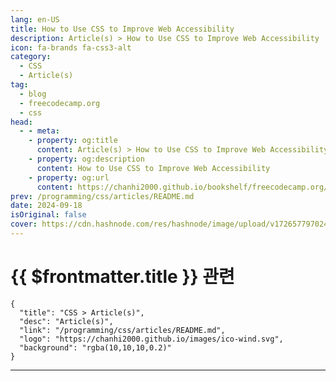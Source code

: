 ```yaml
---
lang: en-US
title: How to Use CSS to Improve Web Accessibility
description: Article(s) > How to Use CSS to Improve Web Accessibility
icon: fa-brands fa-css3-alt
category: 
  - CSS
  - Article(s)
tag: 
  - blog
  - freecodecamp.org
  - css
head:
  - - meta:
    - property: og:title
      content: Article(s) > How to Use CSS to Improve Web Accessibility
    - property: og:description
      content: How to Use CSS to Improve Web Accessibility
    - property: og:url
      content: https://chanhi2000.github.io/bookshelf/freecodecamp.org/how-to-use-css-to-improve-web-accessibility.html
prev: /programming/css/articles/README.md
date: 2024-09-18
isOriginal: false
cover: https://cdn.hashnode.com/res/hashnode/image/upload/v1726577970240/02631676-6492-4b83-a057-b9c2048709ee.jpeg
---
```


# {{ $frontmatter.title }} 관련

```component VPCard
{
  "title": "CSS > Article(s)",
  "desc": "Article(s)",
  "link": "/programming/css/articles/README.md",
  "logo": "https://chanhi2000.github.io/images/ico-wind.svg",
  "background": "rgba(10,10,10,0.2)"
}
```

---

<SiteInfo
  name="How to Use CSS to Improve Web Accessibility"
  desc="Did you know that CSS can play a significant role in web accessibility? While CSS primarily handles the visual presentation of a webpage, when you use it properly it can enhance the user’s experience and improve accessibility. In this article, I'll s..."
  url="https://freecodecamp.org/news/how-to-use-css-to-improve-web-accessibility/"
  logo="https://cdn.freecodecamp.org/universal/favicons/favicon.ico"
  preview="https://cdn.hashnode.com/res/hashnode/image/upload/v1726577970240/02631676-6492-4b83-a057-b9c2048709ee.jpeg"/>

<!-- TODO: 작성 -->

<!-- 
<p>Did you know that CSS can play a significant role in web accessibility? While CSS primarily handles the visual presentation of a webpage, when you use it properly it can enhance the user’s experience and improve accessibility.</p>
<p>In this article, I'll share some ways CSS can support accessibility so you can start using these techniques in your own projects.</p>
<h2 id="heading-prerequisites"><strong>Prerequisites</strong></h2>
<p>To follow along with this tutorial, you should have a basic understanding of HTML, CSS, and a little bit of Javascript.</p>
<h2 id="heading-update-focus-styles">Update Focus Styles</h2>
<p>The browser provides default focus styles for interactive elements like buttons or input fields. But sometimes these default focus styles might not be ideal for your design system – especially if the colors used in your design are too close to the default colors. This might make it difficult to notice.</p>
<p>Also, different browsers have different default focus styles and you might want to standardize the focus styles to ensure uniformity.</p>
<p>You can change the default focus style of an element in CSS using the <code>:focus</code> pseudo-class. For example, the default focus style for an input element is a blue outline in Chrome and a blue outline with outline offset in Firefox, to update the default focus styles of an input element you can do this:</p>
<pre class="language-css" tabindex="0"><code class="language-css"><span class="token selector">input:focus</span> <span class="token punctuation">{</span>
  <span class="token property">outline</span><span class="token punctuation">:</span> 2px solid #007BFF<span class="token punctuation">;</span>
  <span class="token property">outline-offset</span><span class="token punctuation">:</span> 2px<span class="token punctuation">;</span>
  <span class="token property">border-radius</span><span class="token punctuation">:</span> 1rem<span class="token punctuation">;</span>
<span class="token punctuation">}</span>
</code></pre>
<h2 id="heading-avoid-content-shifts">Avoid Content Shifts</h2>
<p>Content shifts can happen when you’re lazy loading images, where images load progressively as the user scrolls down the page. Sometimes the image pushes the content around it downwards, shifting the text you're reading out of place.</p>
<p>Content shifts can also happen during dynamic content fetching, especially when new content like text, images, or ads is added to the page without reserving space for it in advance.</p>
<p>Content shifts can be frustrating, especially for users:</p>
<ul>
<li><p>With cognitive disabilities who may lose track of where they are in the content.</p>
</li>
<li><p>Using screen magnifiers, where the shift can cause them to lose their zoomed-in focus.</p>
</li>
<li><p>Navigating with a keyboard, as it can mess up the natural tab order and make navigation confusing.</p>
</li>
</ul>
<p>You can pre-allocate space for content to prevent shifts by using the <code>min-height</code> or <code>aspect-ratio</code> properties. Here's how you can allocate space for an image to prevent content shift before the image has fully loaded.</p>
<pre class="language-css" tabindex="0"><code class="language-css"><span class="token selector">img</span> <span class="token punctuation">{</span>
    <span class="token property">width</span><span class="token punctuation">:</span> 100%<span class="token punctuation">;</span>
    <span class="token property">height</span><span class="token punctuation">:</span> auto<span class="token punctuation">;</span>
    <span class="token property">aspect-ratio</span><span class="token punctuation">:</span> 16/9<span class="token punctuation">;</span>
    <span class="token property">object-fit</span><span class="token punctuation">:</span> cover<span class="token punctuation">;</span> <span class="token comment">/* Ensures the image fits well within the allocated space */</span>
<span class="token punctuation">}</span>
</code></pre>
<p>You can also use animations or transitions when dynamically loading content to add smooth transitions for new content. So, instead of a sudden shift, the content slides in gracefully, reducing the perception of disruption.</p>
<pre class="language-css" tabindex="0"><code class="language-css"><span class="token selector">.new-content</span> <span class="token punctuation">{</span>
    <span class="token property">transition</span><span class="token punctuation">:</span> margin 0.3s ease-in-out<span class="token punctuation">,</span> opacity 0.3s ease-in-out<span class="token punctuation">;</span>
<span class="token punctuation">}</span>
</code></pre>
<h2 id="heading-reduce-motion">Reduce Motion</h2>
<p>Rapid animations or really complex transitions can be disorienting for users with motion sensitivity, which could lead to discomfort like headaches, dizziness, or vertigo (for users with vestibular disorders).</p>
<p>You can use CSS’s <code>prefers-reduced-motion</code> media query to reduce or disable animations for users.</p>
<p>Personally, instead of disabling animations completely, I replace complex, distracting animations with more subtle ones to maintain functionality while respecting user preferences.</p>
<p>Here's how to use <code>prefers-reduced-motion</code> to create a simpler animation:</p>
<pre class="language-css" tabindex="0"><code class="language-css"><span class="token comment">/* Default animation */</span>
<span class="token atrule"><span class="token rule">@keyframes</span> complexAnimation</span> <span class="token punctuation">{</span>
    <span class="token selector">0%</span> <span class="token punctuation">{</span> <span class="token property">transform</span><span class="token punctuation">:</span> <span class="token function">translateX</span><span class="token punctuation">(</span>0<span class="token punctuation">)</span><span class="token punctuation">;</span> <span class="token property">opacity</span><span class="token punctuation">:</span> 0<span class="token punctuation">;</span> <span class="token punctuation">}</span>
    <span class="token selector">50%</span> <span class="token punctuation">{</span> <span class="token property">transform</span><span class="token punctuation">:</span> <span class="token function">translateX</span><span class="token punctuation">(</span>100px<span class="token punctuation">)</span><span class="token punctuation">;</span> <span class="token property">opacity</span><span class="token punctuation">:</span> 0.5<span class="token punctuation">;</span> <span class="token punctuation">}</span>
    <span class="token selector">100%</span> <span class="token punctuation">{</span> <span class="token property">transform</span><span class="token punctuation">:</span> <span class="token function">translateX</span><span class="token punctuation">(</span>0<span class="token punctuation">)</span><span class="token punctuation">;</span> <span class="token property">opacity</span><span class="token punctuation">:</span> 1<span class="token punctuation">;</span> <span class="token punctuation">}</span>
<span class="token punctuation">}</span>

<span class="token selector">.element</span> <span class="token punctuation">{</span>
    <span class="token property">animation</span><span class="token punctuation">:</span> complexAnimation 2s ease-in-out<span class="token punctuation">;</span>
<span class="token punctuation">}</span>

<span class="token comment">/* Simpler animation for reduced motion preference */</span>
<span class="token atrule"><span class="token rule">@media</span> <span class="token punctuation">(</span><span class="token property">prefers-reduced-motion</span><span class="token punctuation">:</span> reduce<span class="token punctuation">)</span></span> <span class="token punctuation">{</span>
    <span class="token atrule"><span class="token rule">@keyframes</span> simpleAnimation</span> <span class="token punctuation">{</span>
        <span class="token selector">0%</span> <span class="token punctuation">{</span> <span class="token property">opacity</span><span class="token punctuation">:</span> 0<span class="token punctuation">;</span> <span class="token punctuation">}</span>
        <span class="token selector">100%</span> <span class="token punctuation">{</span> <span class="token property">opacity</span><span class="token punctuation">:</span> 1<span class="token punctuation">;</span> <span class="token punctuation">}</span>
    <span class="token punctuation">}</span>

    <span class="token selector">.element</span> <span class="token punctuation">{</span>
        <span class="token property">animation</span><span class="token punctuation">:</span> simpleAnimation 1s ease-in-out<span class="token punctuation">;</span>
    <span class="token punctuation">}</span>
<span class="token punctuation">}</span>
</code></pre>
<p>Here’s an example from the code above. If you have reduced motion enabled you’ll see a fading ball instead of a moving ball:</p>
<div class="embed-wrapper">
        <iframe width="100%" height="350" src="https://codepen.io/leezee/embed/preview/PorrrQW?default-tab=result&amp;editable=true" style="aspect-ratio: 16 / 9; width: 100%; height: auto;" title="CodePen embed" scrolling="no" allowtransparency="true" allowfullscreen="true" loading="lazy"></iframe></div>
<p> </p>
<p><strong>Note</strong>: If you want to see the reduced motion in action, you can enable it in the <a target="_blank" href="https://developer.chrome.com/docs/devtools/rendering">rendering tab on Google Chrome</a>.</p>
<h2 id="heading-focus-within-for-nested-elements">Focus Within for Nested Elements</h2>
<p>You can highlight or style a parent element when any of its child elements receive focus to make it clear which group (like form inputs or dropdown menus) is currently being interacted with.</p>
<p>To do this, you can use CSS’s <code>:focus-within</code> pseudo-class which is used to style an element when any of its descendants receive focus either through keyboard navigation or user interaction.</p>
<p>For example, to highlight a fieldset when any item in the group is focused in a grouped control, you can do this:</p>
<pre class="language-xml" tabindex="0"><code class="language-xml"><span class="token tag"><span class="token tag"><span class="token punctuation">&lt;</span>style</span><span class="token punctuation">&gt;</span></span>
 fieldset {
   padding: 10px;
   border: 1px solid #ccc;
 }

 fieldset:focus-within {
   border-color: #007BFF; /* highlight the fieldset when a user focuses on any input */
 }
<span class="token tag"><span class="token tag"><span class="token punctuation">&lt;/</span>style</span><span class="token punctuation">&gt;</span></span>

<span class="token tag"><span class="token tag"><span class="token punctuation">&lt;</span>fieldset</span><span class="token punctuation">&gt;</span></span>
  <span class="token tag"><span class="token tag"><span class="token punctuation">&lt;</span>legend</span><span class="token punctuation">&gt;</span></span>Choose a color:<span class="token tag"><span class="token tag"><span class="token punctuation">&lt;/</span>legend</span><span class="token punctuation">&gt;</span></span>
  <span class="token tag"><span class="token tag"><span class="token punctuation">&lt;</span>label</span><span class="token punctuation">&gt;</span></span><span class="token tag"><span class="token tag"><span class="token punctuation">&lt;</span>input</span> <span class="token attr-name">type</span><span class="token attr-value"><span class="token punctuation attr-equals">=</span><span class="token punctuation">"</span>radio<span class="token punctuation">"</span></span> <span class="token attr-name">name</span><span class="token attr-value"><span class="token punctuation attr-equals">=</span><span class="token punctuation">"</span>color<span class="token punctuation">"</span></span> <span class="token attr-name">value</span><span class="token attr-value"><span class="token punctuation attr-equals">=</span><span class="token punctuation">"</span>red<span class="token punctuation">"</span></span><span class="token punctuation">&gt;</span></span> Red<span class="token tag"><span class="token tag"><span class="token punctuation">&lt;/</span>label</span><span class="token punctuation">&gt;</span></span>
  <span class="token tag"><span class="token tag"><span class="token punctuation">&lt;</span>label</span><span class="token punctuation">&gt;</span></span><span class="token tag"><span class="token tag"><span class="token punctuation">&lt;</span>input</span> <span class="token attr-name">type</span><span class="token attr-value"><span class="token punctuation attr-equals">=</span><span class="token punctuation">"</span>radio<span class="token punctuation">"</span></span> <span class="token attr-name">name</span><span class="token attr-value"><span class="token punctuation attr-equals">=</span><span class="token punctuation">"</span>color<span class="token punctuation">"</span></span> <span class="token attr-name">value</span><span class="token attr-value"><span class="token punctuation attr-equals">=</span><span class="token punctuation">"</span>green<span class="token punctuation">"</span></span><span class="token punctuation">&gt;</span></span> Green<span class="token tag"><span class="token tag"><span class="token punctuation">&lt;/</span>label</span><span class="token punctuation">&gt;</span></span>
  <span class="token tag"><span class="token tag"><span class="token punctuation">&lt;</span>label</span><span class="token punctuation">&gt;</span></span><span class="token tag"><span class="token tag"><span class="token punctuation">&lt;</span>input</span> <span class="token attr-name">type</span><span class="token attr-value"><span class="token punctuation attr-equals">=</span><span class="token punctuation">"</span>radio<span class="token punctuation">"</span></span> <span class="token attr-name">name</span><span class="token attr-value"><span class="token punctuation attr-equals">=</span><span class="token punctuation">"</span>color<span class="token punctuation">"</span></span> <span class="token attr-name">value</span><span class="token attr-value"><span class="token punctuation attr-equals">=</span><span class="token punctuation">"</span>blue<span class="token punctuation">"</span></span><span class="token punctuation">&gt;</span></span> Blue<span class="token tag"><span class="token tag"><span class="token punctuation">&lt;/</span>label</span><span class="token punctuation">&gt;</span></span>
<span class="token tag"><span class="token tag"><span class="token punctuation">&lt;/</span>fieldset</span><span class="token punctuation">&gt;</span></span>
</code></pre>
<h2 id="heading-customize-contrast-options">Customize Contrast Options</h2>
<p>Sometimes you may be working on a design that uses lots of colors and might not maintain high contrast between text and background to fit an aesthetic. Or perhaps you're working on a design with lots of bright colors. In these cases, you should consider how your application renders for different users.</p>
<p>Some users with low vision or certain types of color blindness might need high contrast mode to differentiate text from the background more clearly. Other users sensitive to bright colors might prefer a softer, less jarring visual experience.</p>
<p>Some of these users might have their systems set to high or low contrast to help improve their experience. To customize their experience, you can use the CSS <code>prefers-contrast</code> media query.</p>
<p>The <code>prefers-contrast</code> media query allows you to tailor the contrast of your website or application based on the user's system settings.</p>
<p>Here's an example of using <code>prefers-contrast</code>:</p>
<pre class="language-css" tabindex="0"><code class="language-css"><span class="token comment">/* default styling preference */</span>
<span class="token selector">body</span> <span class="token punctuation">{</span>
    <span class="token property">background-color</span><span class="token punctuation">:</span> white<span class="token punctuation">;</span>
    <span class="token property">color</span><span class="token punctuation">:</span> black<span class="token punctuation">;</span>
<span class="token punctuation">}</span>

<span class="token comment">/* high contrast preference */</span>
<span class="token atrule"><span class="token rule">@media</span> <span class="token punctuation">(</span><span class="token property">prefers-contrast</span><span class="token punctuation">:</span> more<span class="token punctuation">)</span></span> <span class="token punctuation">{</span>
    <span class="token selector">body</span> <span class="token punctuation">{</span>
        <span class="token property">background-color</span><span class="token punctuation">:</span> black<span class="token punctuation">;</span>
        <span class="token property">color</span><span class="token punctuation">:</span> white<span class="token punctuation">;</span>
    <span class="token punctuation">}</span>
    <span class="token selector">a</span> <span class="token punctuation">{</span>
        <span class="token property">color</span><span class="token punctuation">:</span> yellow<span class="token punctuation">;</span>
    <span class="token punctuation">}</span>
<span class="token punctuation">}</span>
<span class="token comment">/* low contrast preference */</span>

<span class="token atrule"><span class="token rule">@media</span> <span class="token punctuation">(</span><span class="token property">prefers-contrast</span><span class="token punctuation">:</span> less<span class="token punctuation">)</span></span> <span class="token punctuation">{</span>
    <span class="token selector">body</span> <span class="token punctuation">{</span>
        <span class="token property">background-color</span><span class="token punctuation">:</span> #f0f0f0<span class="token punctuation">;</span>
        <span class="token property">color</span><span class="token punctuation">:</span> #333<span class="token punctuation">;</span>
    <span class="token punctuation">}</span>
    <span class="token selector">a</span> <span class="token punctuation">{</span>
        <span class="token property">color</span><span class="token punctuation">:</span> #555<span class="token punctuation">;</span>
    <span class="token punctuation">}</span>
<span class="token punctuation">}</span>
</code></pre>
<div class="embed-wrapper">
        <iframe width="100%" height="350" src="https://codepen.io/leezee/embed/preview/dyBBxgV?default-tab=result&amp;editable=true" style="aspect-ratio: 16 / 9; width: 100%; height: auto;" title="CodePen embed" scrolling="no" allowtransparency="true" allowfullscreen="true" loading="lazy"></iframe></div>
<p> </p>
<p>In the example above, the <code>prefers-contrast: more</code> option ensures that when a user prefers high contrast, the background is black and the text is white, with yellow links for better visibility.</p>
<p>The <code>prefers-contrast: less</code> adjusts the color scheme to a softer color for users who prefer less contrast. The default style is used if the user has no specific contrast preference or if their preference is not detected.</p>
<p><strong>Note</strong>: If your design uses minimal colors and maintains high contrast between text and background or you're working with a design where text is minimal and the focus is on visual content (like image galleries or video players), you might not need <code>prefers-contrast</code> as much. But it's still good practice to consider contrasts.</p>
<h2 id="heading-enable-dark-mode">Enable Dark Mode</h2>
<p>You can use CSS to accommodate users’ preferences for dark or light modes. You can achieve this through the CSS <code>prefers-color-scheme</code> media query. The browser can detect the user's color preference and apply the style if provided in CSS.</p>
<p>Here's an example of how you can add a dark mode style to your site using CSS variables:</p>
<pre class="language-css" tabindex="0"><code class="language-css"><span class="token selector">:root</span> <span class="token punctuation">{</span>
  <span class="token property">--background-color</span><span class="token punctuation">:</span> #ffffff<span class="token punctuation">;</span>
  <span class="token property">--text-color</span><span class="token punctuation">:</span> #000000<span class="token punctuation">;</span>
<span class="token punctuation">}</span>

<span class="token atrule"><span class="token rule">@media</span> <span class="token punctuation">(</span><span class="token property">prefers-color-scheme</span><span class="token punctuation">:</span> dark<span class="token punctuation">)</span></span> <span class="token punctuation">{</span>
  <span class="token selector">:root</span> <span class="token punctuation">{</span>
    <span class="token property">--background-color</span><span class="token punctuation">:</span> #000000<span class="token punctuation">;</span>
    <span class="token property">--text-color</span><span class="token punctuation">:</span> #ffffff<span class="token punctuation">;</span>
  <span class="token punctuation">}</span>
<span class="token punctuation">}</span>

<span class="token selector">body</span> <span class="token punctuation">{</span>
  <span class="token property">background-color</span><span class="token punctuation">:</span> <span class="token function">var</span><span class="token punctuation">(</span>--background-color<span class="token punctuation">)</span><span class="token punctuation">;</span>
  <span class="token property">color</span><span class="token punctuation">:</span> <span class="token function">var</span><span class="token punctuation">(</span>--text-color<span class="token punctuation">)</span><span class="token punctuation">;</span>
<span class="token punctuation">}</span>
</code></pre>
<p>In the example above, the variables get updated if the browser detects a dark color scheme preference.</p>
<p>If you want to allow users to toggle between modes manually, you can use JavaScript for this:</p>
<pre class="language-xml" tabindex="0"><code class="language-xml"><span class="token tag"><span class="token tag"><span class="token punctuation">&lt;</span>style</span><span class="token punctuation">&gt;</span></span>
 /* Default light mode styles */
  body {
   background-color: #ffffff;
   color: #000000;
  }
 /* Dark mode styles */
  body.dark-mode {
   background-color: #000000;
   color: #ffffff;
  }
<span class="token tag"><span class="token tag"><span class="token punctuation">&lt;/</span>style</span><span class="token punctuation">&gt;</span></span>

<span class="token tag"><span class="token tag"><span class="token punctuation">&lt;</span>button</span> <span class="token attr-name">id</span><span class="token attr-value"><span class="token punctuation attr-equals">=</span><span class="token punctuation">"</span>toggle-theme<span class="token punctuation">"</span></span><span class="token punctuation">&gt;</span></span>Toggle Theme<span class="token tag"><span class="token tag"><span class="token punctuation">&lt;/</span>button</span><span class="token punctuation">&gt;</span></span>

<span class="token tag"><span class="token tag"><span class="token punctuation">&lt;</span>script</span><span class="token punctuation">&gt;</span></span>
  const toggleButton = document.getElementById('toggle-theme');
  toggleButton.addEventListener('click', () =&gt; {
   document.body.classList.toggle('dark-mode');
  });
<span class="token tag"><span class="token tag"><span class="token punctuation">&lt;/</span>script</span><span class="token punctuation">&gt;</span></span>
</code></pre>
<h2 id="heading-use-rem-units-for-responsive-typography">Use <code>rem</code> Units for Responsive Typography</h2>
<p>Using <code>rem</code> units for responsive typography can help enhance accessibility to adapt more dynamically to a user's preference. Since <code>rem</code> is relative to the root font size (typically set by the browser or user), it scales with changes in the base font size. This helps ensure that text remains readable without breaking layouts.</p>
<p>Users can set a preferred font size in their browser or operating system for better readability. When you use <code>rem</code>, the website content scales according to this setting which ensures that the text is not too small or too large for the users (which can happen when using fixed units like <code>px</code>).</p>
<p>When users zoom in using browser settings or increase their preferred text size, the <code>rem</code>-based text will scale appropriately.</p>
<p>The default root font size (usually 16px) is typically inherited from the browser, but you can set it explicitly if needed:</p>
<pre class="language-css" tabindex="0"><code class="language-css"><span class="token selector">html</span> <span class="token punctuation">{</span>
  <span class="token property">font-size</span><span class="token punctuation">:</span> 100%<span class="token punctuation">;</span> <span class="token comment">/* Default 16px */</span>
<span class="token punctuation">}</span>
</code></pre>
<p>After setting the root font size, you can use <code>rem</code> unit for the rest of your content. For example:</p>
<pre class="language-css" tabindex="0"><code class="language-css"><span class="token selector">h1</span> <span class="token punctuation">{</span>
  <span class="token property">font-size</span><span class="token punctuation">:</span> 2.5rem<span class="token punctuation">;</span> <span class="token comment">/* Equivalent to 40px if root is 16px */</span>
<span class="token punctuation">}</span>

<span class="token selector">p</span> <span class="token punctuation">{</span>
  <span class="token property">font-size</span><span class="token punctuation">:</span> 1rem<span class="token punctuation">;</span> <span class="token comment">/* Equivalent to 16px */</span>
<span class="token punctuation">}</span>
</code></pre>
<h2 id="heading-use-animations-to-enhance-ux">Use Animations to Enhance UX</h2>
<p>CSS animations can enhance accessibility when used thoughtfully. They can help create an engaging and understandable experience for users.</p>
<p>Here are some ways that animations can help improve accessibility:</p>
<ul>
<li><p>You can use animations to indicate loading state to visually communicate to users that the system is working on a task.</p>
</li>
<li><p>Using animated text effects, like fades or scaling on headlines or important sections, can help guide users' eyes to important content. This can be useful for people with cognitive disabilities who benefit from clear visual hierarchies.</p>
</li>
<li><p>Subtle transitions for state change instead of having abrupt changes (like a modal popping up instantly) can create smoother transitions between different interface states.</p>
</li>
<li><p>Using animated highlights or shaking effects on form fields can provide visual feedback to users about input errors. You should pair these animations with labels or ARIA attributes to make it clear what the user needs to correct.</p>
</li>
<li><p>Animations can help users track focus, especially keyboard users or those with visual impairments. CSS transitions that highlight focused elements (for example by enlarging buttons or changing the border) assist users in understanding where they are within the page.</p>
</li>
</ul>
<h3 id="heading-best-practices">Best Practices:</h3>
<ul>
<li><p>Ensure animations are used purposefully, not just for aesthetic reasons.</p>
</li>
<li><p>Avoid overly long or continuous animations that can distract or annoy users.</p>
</li>
<li><p>Combine animations with other accessible features, such as screen reader announcements, to ensure all users understand content changes.</p>
</li>
</ul>
<h2 id="heading-conclusion">Conclusion</h2>
<p>When considering accessibility, well-structured HTML forms the foundation of an accessible page – but CSS also plays a vital role in enhancing that structure.</p>
<p>CSS alone cannot fix poorly structured HTML. But when it’s applied thoughtfully to a solid foundation, it ensures a more inclusive and engaging experience by improving visual hierarchy, readability, and interaction for users of all abilities.</p>
<p>Combining accessible HTML with CSS not only improves the user interface but also provides support for assistive technologies.</p>
<p>Thank you so much for reading this article. If you found it helpful, consider sharing. Happy coding!</p>
<p>You can connect with me on <a target="_blank" href="https://www.linkedin.com/in/elizabeth-meshioye/">LinkedIn</a>.</p>
-->

